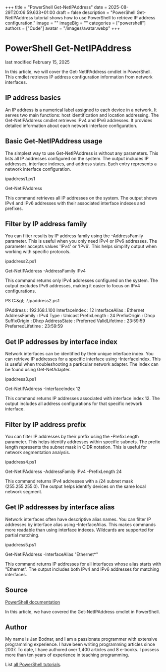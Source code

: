 +++
title = "PowerShell Get-NetIPAddress"
date = 2025-08-29T20:06:59.633+01:00
draft = false
description = "PowerShell Get-NetIPAddress tutorial shows how to use PowerShell to retrieve IP address configuration."
image = ""
imageBig = ""
categories = ["powershell"]
authors = ["Cude"]
avatar = "/images/avatar.webp"
+++

# PowerShell Get-NetIPAddress

last modified February 15, 2025

In this article, we will cover the Get-NetIPAddress cmdlet in
PowerShell. This cmdlet retrieves IP address configuration information from
network interfaces.

## IP address basics

An IP address is a numerical label assigned to each device in a network. It
serves two main functions: host identification and location addressing. The
Get-NetIPAddress cmdlet retrieves IPv4 and IPv6 addresses. It
provides detailed information about each network interface configuration.

## Basic Get-NetIPAddress usage

The simplest way to use Get-NetIPAddress is without any parameters.
This lists all IP addresses configured on the system. The output includes IP
addresses, interface indexes, and address states. Each entry represents a
network interface configuration.

ipaddress1.ps1
  

Get-NetIPAddress

This command retrieves all IP addresses on the system. The output shows IPv4
and IPv6 addresses with their associated interface indexes and prefixes.

## Filter by IP address family

You can filter results by IP address family using the -AddressFamily parameter.
This is useful when you only need IPv4 or IPv6 addresses. The parameter accepts
values 'IPv4' or 'IPv6'. This helps simplify output when working with specific
protocols.

ipaddress2.ps1
  

Get-NetIPAddress -AddressFamily IPv4

This command returns only IPv4 addresses configured on the system. The output
excludes IPv6 addresses, making it easier to focus on IPv4 configurations.

PS C:\&gt; .\ipaddress2.ps1

IPAddress         : 192.168.1.100
InterfaceIndex    : 12
InterfaceAlias    : Ethernet
AddressFamily     : IPv4
Type              : Unicast
PrefixLength      : 24
PrefixOrigin      : Dhcp
SuffixOrigin      : Dhcp
AddressState      : Preferred
ValidLifetime     : 23:59:59
PreferredLifetime : 23:59:59

## Get IP addresses by interface index

Network interfaces can be identified by their unique interface index. You can
retrieve IP addresses for a specific interface using -InterfaceIndex. This is
useful when troubleshooting a particular network adapter. The index can be found
using Get-NetAdapter.

ipaddress3.ps1
  

Get-NetIPAddress -InterfaceIndex 12

This command returns IP addresses associated with interface index 12. The output
includes all address configurations for that specific network interface.

## Filter by IP address prefix

You can filter IP addresses by their prefix using the -PrefixLength parameter.
This helps identify addresses within specific subnets. The prefix length
represents the subnet mask in CIDR notation. This is useful for network
segmentation analysis.

ipaddress4.ps1
  

Get-NetIPAddress -AddressFamily IPv4 -PrefixLength 24

This command returns IPv4 addresses with a /24 subnet mask (255.255.255.0). The
output helps identify devices on the same local network segment.

## Get IP addresses by interface alias

Network interfaces often have descriptive alias names. You can filter IP
addresses by interface alias using -InterfaceAlias. This makes commands more
readable than using interface indexes. Wildcards are supported for partial
matching.

ipaddress5.ps1
  

Get-NetIPAddress -InterfaceAlias "Ethernet*"

This command returns IP addresses for all interfaces whose alias starts with
"Ethernet". The output includes both IPv4 and IPv6 addresses for matching
interfaces.

## Source

[PowerShell documentation](https://docs.microsoft.com/en-us/powershell/)

In this article, we have covered the Get-NetIPAddress cmdlet in PowerShell.

## Author

My name is Jan Bodnar, and I am a passionate programmer with extensive
programming experience. I have been writing programming articles since 2007.
To date, I have authored over 1,400 articles and 8 e-books. I possess more
than ten years of experience in teaching programming.

List [all PowerShell tutorials](/powershell/).